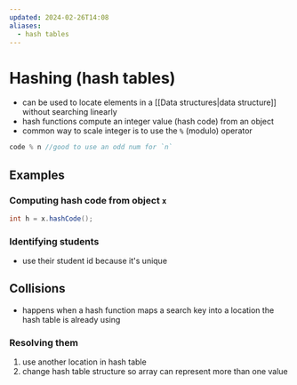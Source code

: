 ```yaml
---
updated: 2024-02-26T14:08
aliases:
  - hash tables
---
```

# Hashing (hash tables)
- can be used to locate elements in a [[Data structures|data structure]] without searching linearly
- hash functions compute an integer value (hash code) from an object
- common way to scale integer is to use the `%` (modulo) operator

```java
code % n //good to use an odd num for `n`
```
## Examples
### Computing hash code from object `x`
```java
int h = x.hashCode();
```

###  Identifying students
- use their student id because it's unique

## Collisions
- happens when a hash function maps a search key into a location the hash table is already using
### Resolving them
1. use another location in hash table
2. change hash table structure so array can represent more than one value
